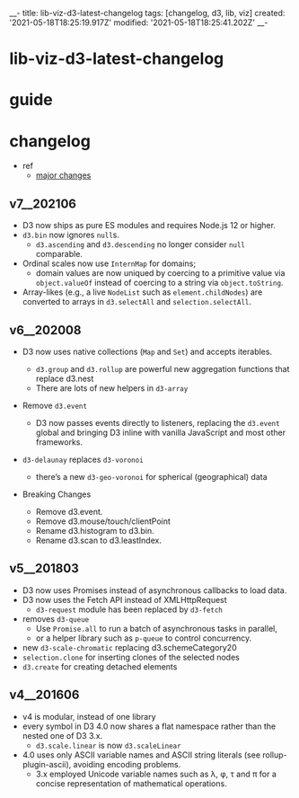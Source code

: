 __-
title: lib-viz-d3-latest-changelog
tags: [changelog, d3, lib, viz]
created: '2021-05-18T18:25:19.917Z'
modified: '2021-05-18T18:25:41.202Z'
__-

# lib-viz-d3-latest-changelog

# guide

# changelog
- ref
  - [major changes](https://github.com/d3/d3/blob/master/CHANGES.md)

## v7__202106

- D3 now ships as pure ES modules and requires Node.js 12 or higher. 
- `d3.bin` now ignores `null`s.
  - `d3.ascending` and `d3.descending` no longer consider `null` comparable.
- Ordinal scales now use `InternMap` for domains; 
  - domain values are now uniqued by coercing to a primitive value via `object.valueOf` instead of coercing to a string via `object.toString`.
- Array-likes (e.g., a live `NodeList` such as `element.childNodes`) are converted to arrays in `d3.selectAll` and `selection.selectAll`.

## v6__202008

- D3 now uses native collections (`Map` and `Set`) and accepts iterables. 
  - `d3.group` and `d3.rollup` are powerful new aggregation functions that replace d3.nest 
  - There are lots of new helpers in `d3-array`
- Remove `d3.event`
  - D3 now passes events directly to listeners, replacing the `d3.event` global and bringing D3 inline with vanilla JavaScript and most other frameworks.
- `d3-delaunay` replaces `d3-voronoi`
  - there’s a new `d3-geo-voronoi` for spherical (geographical) data

- Breaking Changes
  - Remove d3.event.
  - Remove d3.mouse/touch/clientPoint
  - Rename d3.histogram to d3.bin.
  - Rename d3.scan to d3.leastIndex.

## v5__201803

- D3 now uses Promises instead of asynchronous callbacks to load data.
- D3 now uses the Fetch API instead of XMLHttpRequest
  - `d3-request` module has been replaced by `d3-fetch`
- removes `d3-queue`
  - Use `Promise.all` to run a batch of asynchronous tasks in parallel, 
  - or a helper library such as `p-queue` to control concurrency.
- new `d3-scale-chromatic` replacing d3.schemeCategory20
- `selection.clone` for inserting clones of the selected nodes
- `d3.create` for creating detached elements

## v4__201606

- v4 is modular, instead of one library
- every symbol in D3 4.0 now shares a flat namespace rather than the nested one of D3 3.x.
  - `d3.scale.linear` is now `d3.scaleLinear`
- 4.0 uses only ASCII variable names and ASCII string literals (see rollup-plugin-ascii), avoiding encoding problems.
  - 3.x employed Unicode variable names such as λ, φ, τ and π for a concise representation of mathematical operations.
